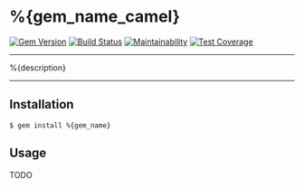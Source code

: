%{gem_name_camel}
==================================================

[![Gem Version](https://badge.fury.io/rb/%{gem_name}.svg)](https://badge.fury.io/rb/%{gem_name})
[![Build Status](https://travis-ci.com/DannyBen/%{gem_name}.svg?branch=master)](https://travis-ci.com/DannyBen/%{gem_name})
[![Maintainability](https://api.codeclimate.com/v1/badges/.../maintainability)](https://codeclimate.com/github/DannyBen/%{gem_name}/maintainability)
[![Test Coverage](https://api.codeclimate.com/v1/badges/.../test_coverage)](https://codeclimate.com/github/DannyBen/%{gem_name}/test_coverage)

---

%{description}

---

Installation
--------------------------------------------------

    $ gem install %{gem_name}



Usage
--------------------------------------------------

TODO
